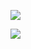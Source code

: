 <p align="left"> 

![](https://github-readme-stats.vercel.app/api/top-langs?username=OTOYO1020&show_icons=true&locale=en&layout=compact)

![](https://skillicons.dev/icons?i=html,css,js,typescript,python,php)

</p>
